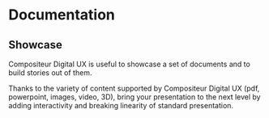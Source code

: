 # Documentation

## Showcase

Compositeur Digital UX is useful to showcase a set of documents and to build stories out of them.

Thanks to the variety of content supported by Compositeur Digital UX (pdf, powerpoint, images, video, 3D), bring your presentation to the next level by adding interactivity and breaking linearity of standard presentation.
